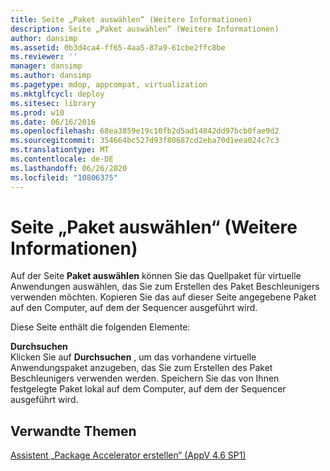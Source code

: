 ```yaml
---
title: Seite „Paket auswählen“ (Weitere Informationen)
description: Seite „Paket auswählen“ (Weitere Informationen)
author: dansimp
ms.assetid: 0b3d4ca4-ff65-4aa5-87a9-61cbe2ffc8be
ms.reviewer: ''
manager: dansimp
ms.author: dansimp
ms.pagetype: mdop, appcompat, virtualization
ms.mktglfcycl: deploy
ms.sitesec: library
ms.prod: w10
ms.date: 06/16/2016
ms.openlocfilehash: 68ea3859e19c10fb2d5ad14842dd97bcb0fae9d2
ms.sourcegitcommit: 354664bc527d93f80687cd2eba70d1eea024c7c3
ms.translationtype: MT
ms.contentlocale: de-DE
ms.lasthandoff: 06/26/2020
ms.locfileid: "10806375"
---
```

# Seite „Paket auswählen“ (Weitere Informationen)


Auf der Seite **Paket auswählen** können Sie das Quellpaket für virtuelle Anwendungen auswählen, das Sie zum Erstellen des Paket Beschleunigers verwenden möchten. Kopieren Sie das auf dieser Seite angegebene Paket auf den Computer, auf dem der Sequencer ausgeführt wird.

Diese Seite enthält die folgenden Elemente:

<a href="" id="browse"></a>**Durchsuchen**  
Klicken Sie auf **Durchsuchen** , um das vorhandene virtuelle Anwendungspaket anzugeben, das Sie zum Erstellen des Paket Beschleunigers verwenden werden. Speichern Sie das von Ihnen festgelegte Paket lokal auf dem Computer, auf dem der Sequencer ausgeführt wird.

## Verwandte Themen


[Assistent „Package Accelerator erstellen“ (AppV 4.6 SP1)](create-package-accelerator-wizard--appv-46-sp1-.md)

 

 





